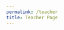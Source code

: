 ```yaml
---
permalink: /teacher
title: Teacher Page
---
```


<!DOCTYPE html>
<html lang="en">

<head>
    <meta charset="UTF-8">
    <meta name="viewport" content="width=device-width, initial-scale=1.0">
    <title>Assignment Checker & Turn-In Platform</title>
    <style>
        body {
            font-family: Arial, sans-serif;
            padding: 20px;
        }

        .button {
            padding: 10px 20px;
            border: none;
            border-radius: 5px;
            cursor: pointer;
            font-size: 16px;
            margin-top: 10px;
        }

        .button-blue {
            background-color: blue;
            color: white;
        }

        .button-green {
            background-color: green;
            color: white;
        }

        .input-field {
            margin-bottom: 20px;
        }

        .input-field label {
            display: block;
            margin-bottom: 5px;
        }

        .input-field input[type="text"],
        .input-field select,
        .input-field input[type="number"] {
            width: 100%;
            padding: 10px;
            border: 1px solid #ccc;
            border-radius: 5px;
            font-size: 16px;
        }

        table {
            width: 100%;
            border-collapse: collapse;
            margin-top: 20px;
            border: 1px solid #aaa;
        }

        table, th, td {
            border: 1px solid #aaa;
        }

        th, td {
            padding: 10px;
            text-align: left;
        }

        th {
            background-color: #f5f5f5;
        }

        h2 {
            text-align: center;
            margin-top: 40px;
        }

        #assignmentForm {
            margin-top: 20px;
        }

        .edit-btn {
            background-color: transparent;
            border: none;
            cursor: pointer;
            font-size: 1.5rem;
            color: #007BFF;
        }
    </style>
</head>

<body>

<button class="button button-blue" onclick="showForm()">+ New Assignment</button>

<div id="assignmentForm" style="display: none;">
    <div class="input-field">
        <label for="title">Title of Assignment:</label>
        <input type="text" id="title" name="title">
    </div>

    <div class="input-field">
        <label for="description">Description of Assignment:</label>
        <input type="text" id="description" name="description">
    </div>

    <div class="input-field">
        <label for="category">Assignment Category:</label>
        <select id="category" name="category">
            <option value="homework">Homework</option>
            <option value="project">Project</option>
            <option value="exam">Exam</option>
        </select>
    </div>

    <div class="input-field">
        <label for="week">Assignment Week:</label>
        <select id="week" name="week">
            <option value="Week 1">Week 1</option>
            <option value="Week 2">Week 2</option>
            <option value="Week 3">Week 3</option>
            <option value="Week 4">Week 4</option>
            <option value="Week 5">Week 5</option>
            <option value="Week 6">Week 6</option>
          <option value="Week 7">Week 7</option>
          <option value="Week 8">Week 8</option>
          <option value="Week 9">Week 9</option>
          <option value="Week 10">Week 10</option>
          <option value="Week 11">Week 11</option>
          <option value="Week 12">Week 12</option>
          <option value="Week 13">Week 13</option>
          <option value="Week 14">Week 14</option>
          <option value="Week 15">Week 15</option>
          <option value="Week 16">Week 16</option>
          <option value="Week 17">Week 17</option>
          <option value="Week 18">Week 18</option>
          <option value="Week 19">Week 19</option>
          <option value="Week 20">Week 20</option>
          <option value="Week 21">Week 21</option>
          <option value="Week 22">Week 22</option>
          <option value="Week 23">Week 23</option>
          <option value="Week 24">Week 24</option>
          <option value="Week 25">Week 25</option>
          <option value="Week 26">Week 26</option>
          <option value="Week 27">Week 27</option>
          <option value="Week 28">Week 28</option>
          <option value="Week 29">Week 29</option>
          <option value="Week 30">Week 30</option>
          <option value="Week 31">Week 31</option>
          <option value="Week 32">Week 32</option>
          <option value="Week 33">Week 33</option>
          <option value="Week 34">Week 34</option>
            <option value="Week 35">Week 35</option>
            <option value="Week 36">Week 36</option>
        </select>
    </div>

    <div class="input-field">
        <label for="points">Points:</label>
        <input type="number" id="points" name="points">
    </div>

    <button class="button button-green" onclick="saveAssignment()">Save</button>
</div>

<h2>Your Published Assignments</h2>
<div id="savedAssignments"></div>

<script>
    let currentEditIndex = null;

    function showForm() {
        document.getElementById('assignmentForm').style.display = 'block';
    }

    function saveAssignment() {
        let assignments = localStorage.getItem('assignments');
        assignments = assignments ? JSON.parse(assignments) : [];
        
        let assignment = {
            title: document.getElementById('title').value,
            description: document.getElementById('description').value,
            category: document.getElementById('category').value,
            week: document.getElementById('week').value,
            points: document.getElementById('points').value
        };

        if (currentEditIndex !== null) {
            assignments[currentEditIndex] = assignment;
            currentEditIndex = null;
        } else {
            assignments.push(assignment);
        }
        
        localStorage.setItem('assignments', JSON.stringify(assignments));
        displayAssignments();
        document.getElementById('assignmentForm').style.display = 'none'; // Hide the form after saving

        alert('Assignment saved!');
    }

    function editAssignment(index) {
        const assignments = JSON.parse(localStorage.getItem('assignments'));
        const assignment = assignments[index];

        document.getElementById('title').value = assignment.title;
        document.getElementById('description').value = assignment.description;
        document.getElementById('category').value = assignment.category;
        document.getElementById('week').value = assignment.week;
        document.getElementById('points').value = assignment.points;

        currentEditIndex = index;

        showForm();
    }

    function displayAssignments() {
        let assignments = localStorage.getItem('assignments');
        assignments = assignments ? JSON.parse(assignments) : [];

        let tableHtml = `
        <table>
            <thead>
                <tr>
                    <th>Title</th>
                    <th>Description</th>
                    <th>Category</th>
                    <th>Week</th>
                    <th>Points</th>
                    <th>Edit</th>
                </tr>
            </thead>
            <tbody>
        `;

        assignments.forEach((assignment, index) => {
            tableHtml += `
                <tr>
                    <td>${assignment.title}</td>
                    <td>${assignment.description}</td>
                    <td>${assignment.category}</td>
                    <td>${assignment.week}</td>
                    <td>${assignment.points}</td>
                    <td><button class="edit-btn" onclick="editAssignment(${index})">✏️</button></td>
                </tr>
            `;
        });

        tableHtml += '</tbody></table>';
        document.getElementById('savedAssignments').innerHTML = tableHtml;
    }

    window.onload = function() {
        displayAssignments();
    };

</script>

</body>

</html>
